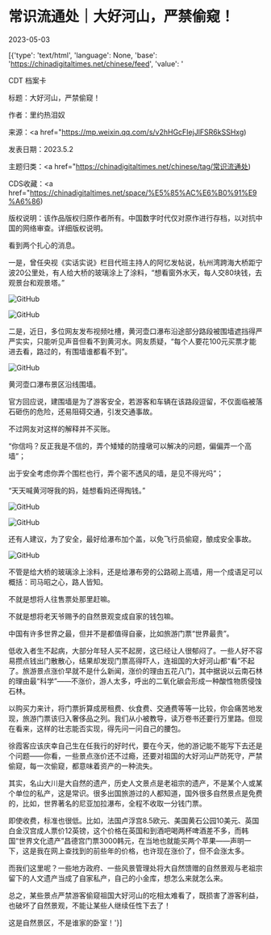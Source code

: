 # 常识流通处｜大好河山，严禁偷窥！

2023-05-03

[{'type': 'text/html', 'language': None, 'base': 'https://chinadigitaltimes.net/chinese/feed', 'value': '

CDT 档案卡

标题：大好河山，严禁偷窥！

作者：里约热泪奴

来源：<a href="https://mp.weixin.qq.com/s/v2hHGcFIejJlFSR6kSSHxg)

发表日期：2023.5.2

主题归类：<a href="https://chinadigitaltimes.net/chinese/tag/常识流通处)

CDS收藏：<a href="https://chinadigitaltimes.net/space/%E5%85%AC%E6%B0%91%E9%A6%86)

版权说明：该作品版权归原作者所有。中国数字时代仅对原作进行存档，以对抗中国的网络审查。详细版权说明。





看到两个扎心的消息。

一是，曾任央视《实话实说》栏目代班主持人的阿忆发帖说，杭州湾跨海大桥距宁波20公里处，有人给大桥的玻璃涂上了涂料，“想看窗外水天，每人交80块钱，去观景台和观景塔。”

![GitHub](https://chinadigitaltimes.net/chinese/files/2023/05/post-695509-6452847b75a39.)

![GitHub](https://chinadigitaltimes.net/chinese/files/2023/05/post-695509-6452847dc7cf8.)

二是，近日，多位网友发布视频吐槽，黄河壶口瀑布沿途部分路段被围墙遮挡得严严实实，只能听见声音但看不到黄河水。网友质疑，“每个人要花100元买票才能进去看，路过的，有围墙谁都看不到”。

![GitHub](https://chinadigitaltimes.net/chinese/files/2023/05/post-695509-6452848013c1e.)

黄河壶口瀑布景区沿线围墙。

官方回应说，建围墙是为了游客安全，若游客和车辆在该路段逗留，不仅面临被落石砸伤的危险，还易阻碍交通，引发交通事故。

不过网友对这样的解释并不买账。

“你信吗？反正我是不信的，弄个矮矮的防撞墩可以解决的问题，偏偏弄一个高墙”；

出于安全考虑你弄个围栏也行，弄个密不透风的墙，是见不得光吗”；

“天天喊黄河呀我的妈，娃想看妈还得掏钱。”

![GitHub](https://chinadigitaltimes.net/chinese/files/2023/05/post-695509-64528481ed069.)

![GitHub](https://chinadigitaltimes.net/chinese/files/2023/05/post-695509-64528483cc7b9.)

还有人建议，为了安全，最好给瀑布加个盖，以免飞行员偷窥，酿成安全事故。

![GitHub](https://chinadigitaltimes.net/chinese/files/2023/05/post-695509-6452848662268.)

不管是给大桥的玻璃涂上涂料，还是给瀑布旁的公路砌上高墙，用一个成语足可以概括：司马昭之心，路人皆知。

不就是想将人往售票处那里赶嘛。

不就是想将老天爷赐予的自然景观变成自家的钱包嘛。

中国有许多世界之最，但并不是都值得自豪，比如旅游门票“世界最贵”。

低收入者生不起病，大部分年轻人买不起房，这已经让人很郁闷了。一些人好不容易攒点钱出门散散心，结果却发现门票高得吓人，连祖国的大好河山都“看”不起了。旅游景点涨价早就不是什么新闻，涨价的理由五花八门，其中据说以云南石林的理由最“科学”——不涨价，游人太多，呼出的二氧化碳会形成一种酸性物质侵蚀石林。

以购买力来计，将门票折算成房租费、伙食费、交通费等等一比较，你会痛苦地发现，旅游门票该归入奢侈品之列。我们从小被教导，读万卷书还要行万里路。但现在看来，这样的壮志能否实现，得先问一问自己的腰包。

徐霞客应该庆幸自己生在任我行的好时代，要在今天，他的游记能不能写下去还是个问题——你看，一些景点涨价还不过瘾，还要对祖国的大好河山严防死守，严禁偷窥，每一次偷窥，都意味着资产的一种流失。

其实，名山大川是大自然的遗产，历史人文景点是老祖宗的遗产，不是某个人或某个单位的私产，这是常识。很多出国旅游过的人都知道，国外很多自然景点是免费的，比如，世界著名的尼亚加拉瀑布，全程不收取一分钱门票。

即使收费，标准也很低。比如，法国卢浮宫8.5欧元、美国黄石公园10美元、英国白金汉宫成人票价12英镑，这个价格在英国和到酒吧喝两杯啤酒差不多，而韩国“世界文化遗产”昌德宫门票3000韩元，在当地也就能买两个苹果——声明一下，这是我在网上查找到的前些年的价格，也许现在涨价了，但不会涨太多。

而我们这里呢？一些地方政府、一些风景管理处将大自然馈赠的自然景观与老祖宗留下的人文遗产当成了自家私产，自己的小金库，想怎么来就怎么来。

总之，某些景点严禁游客偷窥祖国大好河山的吃相太难看了，既损害了游客利益，也破坏了自然景观，不能让某些人继续任性下去了！

这是自然景区，不是谁家的卧室！'}]